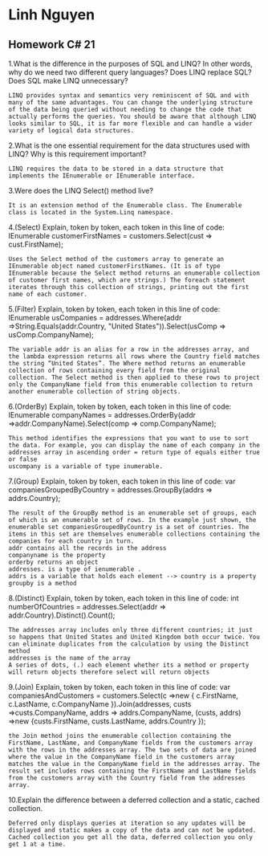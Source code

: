 # Linh Nguyen
## Homework C# 21

1.What is the difference in the purposes of SQL and LINQ? In other words, why do we need two different query languages? Does LINQ replace SQL? Does SQL make LINQ unnecessary?

	LINQ provides syntax and semantics very reminiscent of SQL and with many of the same advantages. You can change the underlying structure of the data being queried without needing to change the code that actually performs the queries. You should be aware that although LINQ looks similar to SQL, it is far more flexible and can handle a wider variety of logical data structures.

2.What is the one essential requirement for the data structures used with LINQ? Why is this requirement important?

	LINQ requires the data to be stored in a data structure that implements the IEnumerable or IEnumerable interface.

3.Were does the LINQ Select() method live?

	It is an extension method of the Enumerable class. The Enumerable class is located in the System.Linq namespace.

4.(Select) Explain, token by token, each token in this line of code:
IEnumerable<string> customerFirstNames = customers.Select(cust => cust.FirstName);

	Uses the Select method of the customers array to generate an IEnumerable object named customerFirstNames. (It is of type IEnumerable because the Select method returns an enumerable collection of customer first names, which are strings.) The foreach statement iterates through this collection of strings, printing out the first name of each customer.

5.(Filter) Explain, token by token, each token in this line of code:
IEnumerable<string> usCompanies = addresses.Where(addr =>String.Equals(addr.Country, "United States")).Select(usComp => usComp.CompanyName);

	The variable addr is an alias for a row in the addresses array, and the lambda expression returns all rows where the Country field matches the string “United States”. The Where method returns an enumerable collection of rows containing every field from the original collection. The Select method is then applied to these rows to project only the CompanyName field from this enumerable collection to return another enumerable collection of string objects.

6.(OrderBy) Explain, token by token, each token in this line of code: IEnumerable<string> companyNames = addresses.OrderBy(addr =>addr.CompanyName).Select(comp => comp.CompanyName);

	This method identifies the expressions that you want to use to sort the data. For example, you can display the name of each company in the addresses array in ascending order = return type of equals either true or false 
	uscompany is a variable of type inumerable.
	
7.(Group) Explain, token by token, each token in this line of code:
var companiesGroupedByCountry = addresses.GroupBy(addrs => addrs.Country);

	The result of the GroupBy method is an enumerable set of groups, each of which is an enumerable set of rows. In the example just shown, the enumerable set companiesGroupedByCountry is a set of countries. The items in this set are themselves enumerable collections containing the companies for each country in turn.
	addr contains all the records in the address
	companyname is the property
	orderby returns an object
	addresses. is a type of ienumerable .
	addrs is a variable that holds each element --> country is a property
	groupby is a method
	
8.(Distinct) Explain, token by token, each token in this line of code:
int numberOfCountries = addresses.Select(addr => addr.Country).Distinct().Count();

	The addresses array includes only three different countries; it just so happens that United States and United Kingdom both occur twice. You can eliminate duplicates from the calculation by using the Distinct method
	addresses is the name of the array
	A series of dots, (.) each element whether its a method or property will return objects therefore select will return objects
	
9.(Join) Explain, token by token, each token in this line of code:
var companiesAndCustomers = customers.Select(c =>new { c.FirstName, c.LastName, c.CompanyName }).Join(addresses, custs =>custs.CompanyName, addrs => addrs.CompanyName, (custs, addrs) =>new {custs.FirstName, custs.LastName, addrs.Country });

	the Join method joins the enumerable collection containing the FirstName, LastName, and CompanyName fields from the customers array with the rows in the addresses array. The two sets of data are joined where the value in the CompanyName field in the customers array matches the value in the CompanyName field in the addresses array. The result set includes rows containing the FirstName and LastName fields from the customers array with the Country field from the addresses array.

10.Explain the difference between a deferred collection and a static, cached collection.

	Deferred only displays queries at iteration so any updates will be displayed and static makes a copy of the data and can not be updated.
	Cached collection you get all the data, deferred collection you only get 1 at a time.